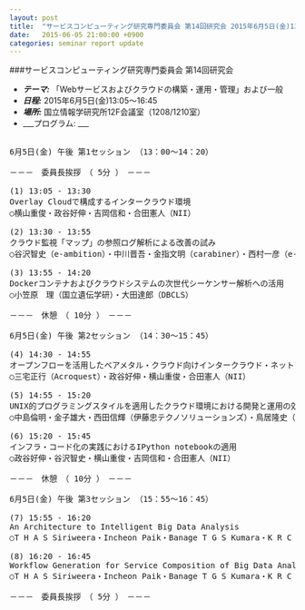 ```yaml
---
layout: post
title:  "サービスコンピューティング研究専門委員会 第14回研究会 2015年6月5日(金)13:05～16:45"
date:   2015-06-05 21:00:00 +0900
categories: seminar report update
---
```


###サービスコンピューティング研究専門委員会 第14回研究会
- ___テーマ:___ 「Webサービスおよびクラウドの構築・運用・管理」および一般
- ___日程:___ 2015年6月5日(金)13:05～16:45
- ___場所:___ 国立情報学研究所12F会議室（1208/1210室）
- ___プログラム: ___

<pre>

6月5日(金) 午後 第1セッション （13：00～14：20）

－－－　委員長挨拶　（ 5分 ）　－－－

(1) 13:05 - 13:30
Overlay Cloudで構成するインタークラウド環境
○横山重俊・政谷好伸・吉岡信和・合田憲人（NII）

(2) 13:30 - 13:55
クラウド監視「マップ」の参照ログ解析による改善の試み
○谷沢智史（e-ambition）・中川晋吾・金指文明（carabiner）・西村一彦（e-ambition）・長久　勝・政谷好伸・横山重俊・吉岡信和（NII）

(3) 13:55 - 14:20
Dockerコンテナおよびクラウドシステムの次世代シーケンサー解析への活用
○小笠原　理（国立遺伝学研）・大田達郎（DBCLS）

－－－　休憩　（ 10分 ）　－－－

6月5日(金) 午後 第2セッション （14：30～15：45）

(4) 14:30 - 14:55
オープンフローを活用したベアメタル・クラウド向けインタークラウド・ネットワーク機能の実現について
○三宅正行（Acroquest）・政谷好伸・横山重俊・合田憲人（NII）

(5) 14:55 - 15:20
UNIX的プログラミングスタイルを適用したクラウド環境における開発と運用の効率化に関する考察と評価
○中島倫明・金子雄大・西田信輝（伊藤忠テクノソリューションズ）・鳥居隆史（NEC）

(6) 15:20 - 15:45
インフラ・コード化の実践におけるIPython notebookの適用
○政谷好伸・谷沢智史・横山重俊・吉岡信和・合田憲人（NII）

－－－　休憩　（ 10分 ）　－－－

6月5日(金) 午後 第3セッション （15：55～16：45）

(7) 15:55 - 16:20
An Architecture to Intelligent Big Data Analysis
○T H A S Siriweera・Incheon Paik・Banage T G S Kumara・K R C Koswatta（UOA）

(8) 16:20 - 16:45
Workflow Generation for Service Composition of Big Data Analytics
○T H A S Siriweera・Incheon Paik・Banage T G S Kumara・K R C Koswatta（UOA）

－－－　委員長挨拶　（ 5分 ）　－－－
</pre>

